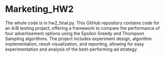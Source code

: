 # Marketing_HW2
The whole code is in hw2_final.py. This GitHub repository contains code for an A/B testing project, offering a framework to compare the performance of four advertisement options using the Epsilon Greedy and Thompson Sampling algorithms. The project includes experiment design, algorithm implementation, result visualization, and reporting, allowing for easy experimentation and analysis of the best-performing ad strategy.
